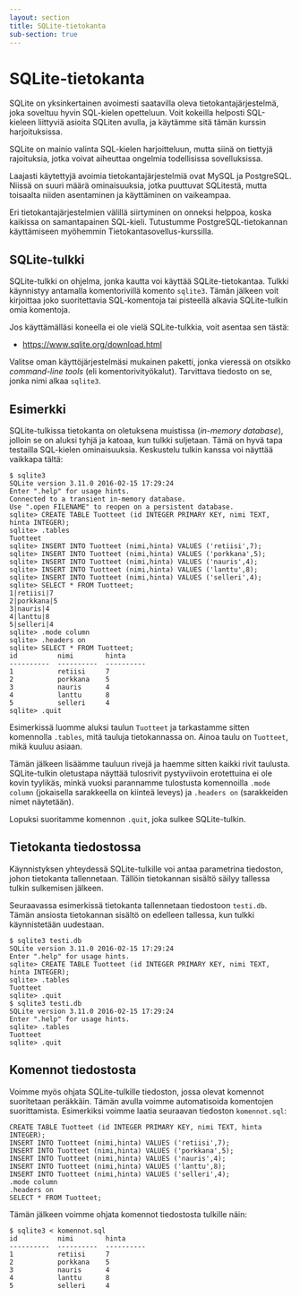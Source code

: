 ```yaml
---
layout: section
title: SQLite-tietokanta
sub-section: true
---
```

# SQLite-tietokanta

SQLite on yksinkertainen avoimesti saatavilla oleva tietokantajärjestelmä,
joka soveltuu hyvin SQL-kielen opetteluun.
Voit kokeilla helposti SQL-kieleen
liittyviä asioita SQLiten avulla,
ja käytämme sitä tämän kurssin harjoituksissa.

<text-box variant='hint' name='Tietokantajärjestelmät'>

SQLite on mainio valinta SQL-kielen harjoitteluun,
mutta siinä on tiettyjä rajoituksia,
jotka voivat aiheuttaa ongelmia todellisissa sovelluksissa.

Laajasti käytettyjä avoimia tietokantajärjestelmiä ovat
MySQL ja PostgreSQL.
Niissä on suuri määrä ominaisuuksia,
jotka puuttuvat SQLitestä,
mutta toisaalta niiden asentaminen ja käyttäminen
on vaikeampaa.

Eri tietokantajärjestelmien välillä siirtyminen on onneksi helppoa,
koska kaikissa on samantapainen SQL-kieli.
Tutustumme PostgreSQL-tietokannan käyttämiseen
myöhemmin Tietokantasovellus-kurssilla.

</text-box>


## SQLite-tulkki

SQLite-tulkki on ohjelma, jonka kautta voi käyttää
SQLite-tietokantaa.
Tulkki käynnistyy antamalla komentorivillä komento `sqlite3`.
Tämän jälkeen voit kirjoittaa joko suoritettavia SQL-komentoja tai
pisteellä alkavia SQLite-tulkin omia komentoja.

Jos käyttämälläsi koneella ei ole vielä SQLite-tulkkia,
voit asentaa sen tästä:

* https://www.sqlite.org/download.html

Valitse oman käyttöjärjestelmäsi mukainen paketti,
jonka vieressä on otsikko _command-line tools_
(eli komentorivityökalut).
Tarvittava tiedosto on se, jonka nimi alkaa `sqlite3`.

## Esimerkki

SQLite-tulkissa tietokanta on oletuksena muistissa
(_in-memory database_),
jolloin se on aluksi tyhjä ja katoaa,
kun tulkki suljetaan.
Tämä on hyvä tapa testailla SQL-kielen ominaisuuksia.
Keskustelu tulkin kanssa voi näyttää vaikkapa tältä:

```x
$ sqlite3
SQLite version 3.11.0 2016-02-15 17:29:24
Enter ".help" for usage hints.
Connected to a transient in-memory database.
Use ".open FILENAME" to reopen on a persistent database.
sqlite> CREATE TABLE Tuotteet (id INTEGER PRIMARY KEY, nimi TEXT, hinta INTEGER);
sqlite> .tables
Tuotteet
sqlite> INSERT INTO Tuotteet (nimi,hinta) VALUES ('retiisi',7);
sqlite> INSERT INTO Tuotteet (nimi,hinta) VALUES ('porkkana',5);
sqlite> INSERT INTO Tuotteet (nimi,hinta) VALUES ('nauris',4);
sqlite> INSERT INTO Tuotteet (nimi,hinta) VALUES ('lanttu',8);
sqlite> INSERT INTO Tuotteet (nimi,hinta) VALUES ('selleri',4);
sqlite> SELECT * FROM Tuotteet;
1|retiisi|7
2|porkkana|5
3|nauris|4
4|lanttu|8
5|selleri|4
sqlite> .mode column
sqlite> .headers on
sqlite> SELECT * FROM Tuotteet;
id          nimi        hinta     
----------  ----------  ----------
1           retiisi     7         
2           porkkana    5         
3           nauris      4         
4           lanttu      8         
5           selleri     4         
sqlite> .quit
```

Esimerkissä luomme aluksi taulun `Tuotteet`
ja tarkastamme sitten komennolla `.tables`,
mitä tauluja tietokannassa on.
Ainoa taulu on `Tuotteet`, mikä kuuluu asiaan.

Tämän jälkeen lisäämme tauluun rivejä
ja haemme sitten kaikki rivit taulusta.
SQLite-tulkin oletustapa näyttää tulosrivit pystyviivoin erotettuina
ei ole kovin tyylikäs,
minkä vuoksi parannamme tulostusta komennoilla
`.mode column` (jokaisella sarakkeella on kiinteä leveys) ja
`.headers on` (sarakkeiden nimet näytetään).

Lopuksi suoritamme komennon `.quit`, joka sulkee SQLite-tulkin.

## Tietokanta tiedostossa

Käynnistyksen yhteydessä SQLite-tulkille voi antaa parametrina tiedoston,
johon tietokanta tallennetaan.
Tällöin tietokannan sisältö säilyy tallessa tulkin sulkemisen jälkeen.

Seuraavassa esimerkissä tietokanta tallennetaan
tiedostoon `testi.db`.
Tämän ansiosta tietokannan sisältö on edelleen tallessa,
kun tulkki käynnistetään uudestaan.

```x
$ sqlite3 testi.db
SQLite version 3.11.0 2016-02-15 17:29:24
Enter ".help" for usage hints.
sqlite> CREATE TABLE Tuotteet (id INTEGER PRIMARY KEY, nimi TEXT, hinta INTEGER);
sqlite> .tables
Tuotteet
sqlite> .quit
$ sqlite3 testi.db
SQLite version 3.11.0 2016-02-15 17:29:24
Enter ".help" for usage hints.
sqlite> .tables
Tuotteet
sqlite> .quit
```

## Komennot tiedostosta

Voimme myös ohjata SQLite-tulkille tiedoston,
jossa olevat komennot suoritetaan peräkkäin.
Tämän avulla voimme automatisoida komentojen suorittamista.
Esimerkiksi voimme laatia seuraavan tiedoston `komennot.sql`:

```x
CREATE TABLE Tuotteet (id INTEGER PRIMARY KEY, nimi TEXT, hinta INTEGER);
INSERT INTO Tuotteet (nimi,hinta) VALUES ('retiisi',7);
INSERT INTO Tuotteet (nimi,hinta) VALUES ('porkkana',5);
INSERT INTO Tuotteet (nimi,hinta) VALUES ('nauris',4);
INSERT INTO Tuotteet (nimi,hinta) VALUES ('lanttu',8);
INSERT INTO Tuotteet (nimi,hinta) VALUES ('selleri',4);
.mode column
.headers on
SELECT * FROM Tuotteet;
```

Tämän jälkeen voimme ohjata komennot tiedostosta tulkille näin:

```x
$ sqlite3 < komennot.sql
id          nimi        hinta     
----------  ----------  ----------
1           retiisi     7         
2           porkkana    5         
3           nauris      4         
4           lanttu      8         
5           selleri     4         
```
